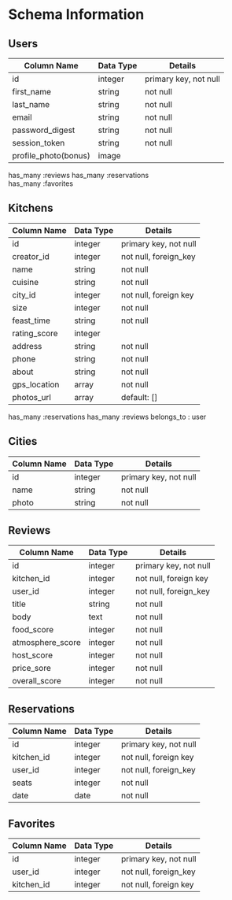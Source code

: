 # **Schema Information**  

## **Users**  

Column Name | Data Type | Details  
--- | --- | ---  
id | integer | primary key, not null  
first_name | string | not null  
last_name | string | not null  
email | string | not null  
password_digest | string | not null  
session_token | string | not null  
profile_photo(bonus) | image |  

has_many :reviews
has_many :reservations  
has_many :favorites

## **Kitchens**  

Column Name | Data Type | Details  
--- | --- | ---  
id | integer | primary key, not null  
creator_id | integer | not null, foreign_key   
name | string | not null  
cuisine | string | not null  
city_id | integer | not null, foreign key  
size | integer | not null    
feast_time | string | not null  
rating_score | integer |       
address | string | not null  
phone | string | not null  
about | string | not null  
gps_location | array |  not null  
photos_url | array | default: []  

has_many :reservations
has_many :reviews
belongs_to : user

## **Cities**  

Column Name | Data Type | Details  
--- | --- | ---  
id | integer | primary key, not null  
name | string | not null  
photo | string | not null  

## **Reviews**  

Column Name | Data Type | Details  
--- | --- | ---  
id | integer | primary key, not null  
kitchen_id | integer | not null, foreign key  
user_id | integer | not null, foreign_key  
title | string | not null  
body | text | not null  
food_score | integer | not null
atmosphere_score | integer | not null
host_score | integer | not null
price_sore | integer | not null
overall_score | integer | not null

## **Reservations**  

Column Name | Data Type | Details  
--- | --- | ---  
id | integer | primary key, not null  
kitchen_id | integer | not null, foreign key  
user_id | integer | not null, foreign_key  
seats | integer | not null  
date | date | not null  


## **Favorites**  
Column Name | Data Type | Details  
--- | --- | ---
id | integer | primary key, not null  
user_id | integer | not null, foreign_key  
kitchen_id | integer | not null, foreign key  

